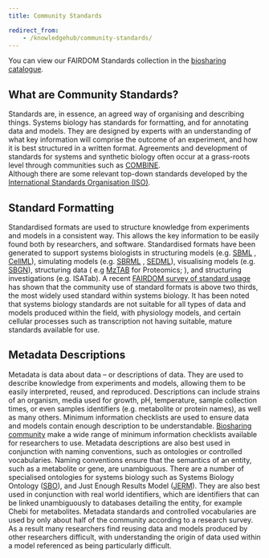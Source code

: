 ```yaml
---
title: Community Standards

redirect_from:
    - /knowledgehub/community-standards/
---
```


You can view our FAIRDOM Standards collection in the [biosharing catalogue](https://biosharing.org/collection/FAIRDOM).

## What are Community Standards?

Standards are, in essence, an agreed way of organising and describing things. Systems biology has standards for
formatting, and for annotating data and models. They are designed by experts with an understanding of what key
information will comprise the outcome of an experiment, and how it is best structured in a written format. Agreements
and development of standards for systems and synthetic biology often occur at a grass-roots level through communities
such as [COMBINE](http://co.mbine.org/).  
Although there are some relevant top-down standards developed by
the [International Standards Organisation (ISO)](http://www.iso.org/).

## Standard Formatting

Standardised formats are used to structure knowledge from experiments and models in a consistent way. This allows the
key information to be easily found both by researchers, and software. Standardised formats have been generated to
support systems biologists in structuring models (e.g. [SBML](http://sbml.org/Main_Page)
, [CellML](https://www.cellml.org/)), simulating models (e.g. [SBRML](http://www.comp-sys-bio.org/SBRML.html)
, [SEDML](http://sed-ml.org/)), visualising models (e.g. [SBGN](http://sbgn.github.io/sbgn/)), structuring data (
e.g [MzTAB](http://www.psidev.info/mztab) for Proteomics; ), and structuring investigations (e.g. ISATab). A
recent [FAIRDOM survey of standard usage](http://dx.doi.org/10.15252/msb.20156053) has shown that the community use of
standard formats is above two thirds, the most widely used standard within systems biology. It has been noted that
systems biology standards are not suitable for all types of data and models produced within the field, with physiology
models, and certain cellular processes such as transcription not having suitable, mature standards available for use.

## Metadata Descriptions

Metadata is data about data – or descriptions of data. They are used to describe knowledge from experiments and models,
allowing them to be easily interpreted, reused, and reproduced. Descriptions can include strains of an organism, media
used for growth, pH, temperature, sample collection times, or even samples identifiers (e.g. metabolite or protein
names), as well as many others. Minimum information checklists are used to ensure data and models contain enough
description to be understandable. [Biosharing community](https://biosharing.org/) make a wide range of minimum information checklists available for
researchers to use. Metadata descriptions are also best used in conjunction with naming conventions, such as ontologies
or controlled vocabularies. Naming conventions ensure that the semantics of an entity, such as a metabolite or gene, are
unambiguous. There are a number of specialised ontologies for systems biology such as Systems Biology Ontology ([SBO](http://www.ebi.ac.uk/sbo/main/)),
and Just Enough Results Model ([JERM](https://jermontology.org)). They are also best used in conjunction with real world identifiers, which are
identifiers that can be linked unambiguously to databases detailing the entity, for example Chebi for metabolites.
Metadata standards and controlled vocabularies are used by only about half of the community according to a research
survey. As a result many researchers find reusing data and models produced by other researchers difficult, with
understanding the origin of data used within a model referenced as being particularly difficult.



